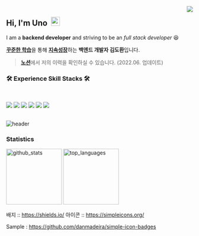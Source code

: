 <div align="right">
  <a href="https://hits.seeyoufarm.com">
    <img src="https://hits.seeyoufarm.com/api/count/incr/badge.svg?url=https%3A%2F%2Fgithub.com%2FJeongHwan-dev&count_bg=%23769CDD&title_bg=%238E8E8E&icon=github.svg&icon_color=%23E7E7E7&title=hits&edge_flat=false" align="right" />
  </a>
</div>

## Hi, I'm Uno&nbsp;&nbsp;<img src="https://raw.githubusercontent.com/MartinHeinz/MartinHeinz/master/wave.gif" width="24">
I am a <strong>backend developer</strong> and striving to be an <em>full stack developer</em> 😆<br/>

[**꾸준한 학습**](#)을 통해 [**지속성장**](#)하는 **백엔드 개발자 김도환**입니다.  


> [**노션**](https://chemical-quiver-27b.notion.site/Kim-Dowhan-a3eedcedb8324de4869386160939c508)에서 저의 이력을 확인하실 수 있습니다. (2022.06. 업데이트)

<h3><b>🛠 Experience Skill Stacks 🛠</b></h3>
</br>
<p>
<img src="https://img.shields.io/badge/python-%233776AB.svg?&style=for-the-badge&logo=python&logoColor=white" />
<img src="https://img.shields.io/badge/django-%23092E20.svg?&style=for-the-badge&logo=django&logoColor=white" />
<img src="https://img.shields.io/badge/postgresql-%23336791.svg?&style=for-the-badge&logo=postgresql&logoColor=white" />
<img src="https://img.shields.io/badge/github%20actions-%232088FF.svg?&style=for-the-badge&logo=github%20actions&logoColor=white" />
<img src="https://img.shields.io/badge/docker-%232496ED.svg?&style=for-the-badge&logo=docker&logoColor=white" />
<img src="https://img.shields.io/badge/nginx-%23269539.svg?&style=for-the-badge&logo=nginx&logoColor=white" />
  
<br/>![header](https://capsule-render.vercel.app/api?type=waving&color=gradient&height=200&section=header&text=UnoCoding&fontSize=90&fontColor=FFD700&animation=twinkling)

### Statistics

<div>
  <img alt="github_stats" src="https://github-readme-stats.vercel.app/api?username=ehghksvjscl&show_icons=true&count_private=true&theme=radical" height="150px" />
  <img alt="top_languages" src="https://github-readme-stats.vercel.app/api/top-langs/?username=ehghksvjscl&layout=compact&theme=radical" height="150px" />
</div>

배지 :: https://shields.io/
아이콘 :: https://simpleicons.org/

Sample : https://github.com/danmadeira/simple-icon-badges
